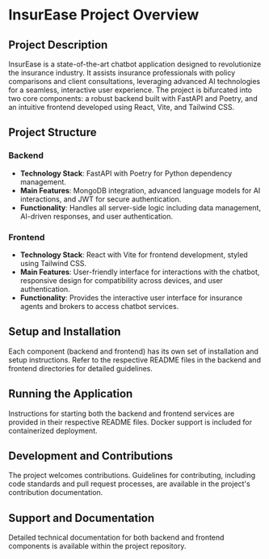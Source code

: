 # InsurEase Project Overview

## Project Description

InsurEase is a state-of-the-art chatbot application designed to revolutionize the insurance industry. It assists insurance professionals with policy comparisons and client consultations, leveraging advanced AI technologies for a seamless, interactive user experience. The project is bifurcated into two core components: a robust backend built with FastAPI and Poetry, and an intuitive frontend developed using React, Vite, and Tailwind CSS.

## Project Structure

### Backend

- **Technology Stack**: FastAPI with Poetry for Python dependency management.
- **Main Features**: MongoDB integration, advanced language models for AI interactions, and JWT for secure authentication.
- **Functionality**: Handles all server-side logic including data management, AI-driven responses, and user authentication.

### Frontend

- **Technology Stack**: React with Vite for frontend development, styled using Tailwind CSS.
- **Main Features**: User-friendly interface for interactions with the chatbot, responsive design for compatibility across devices, and user authentication.
- **Functionality**: Provides the interactive user interface for insurance agents and brokers to access chatbot services.

## Setup and Installation

Each component (backend and frontend) has its own set of installation and setup instructions. Refer to the respective README files in the backend and frontend directories for detailed guidelines.

## Running the Application

Instructions for starting both the backend and frontend services are provided in their respective README files. Docker support is included for containerized deployment.

## Development and Contributions

The project welcomes contributions. Guidelines for contributing, including code standards and pull request processes, are available in the project's contribution documentation.

## Support and Documentation

Detailed technical documentation for both backend and frontend components is available within the project repository.
